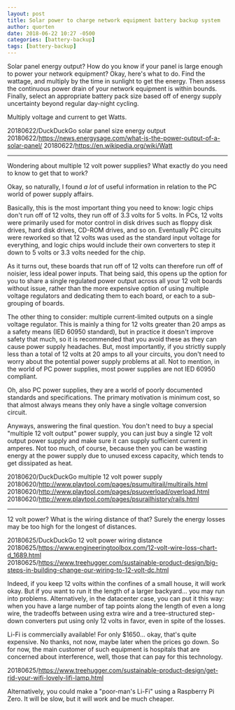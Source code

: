 ```yaml
---
layout: post
title: Solar power to charge network equipment battery backup system
author: quorten
date: 2018-06-22 10:27 -0500
categories: [battery-backup]
tags: [battery-backup]
---
```


Solar panel energy output?  How do you know if your panel is large
enough to power your network equipment?  Okay, here's what to do.
Find the wattage, and multiply by the time in sunlight to get the
energy.  Then assess the continuous power drain of your network
equipment is within bounds.  Finally, select an appropriate battery
pack size based off of energy supply uncertainty beyond regular
day-night cycling.

Multiply voltage and current to get Watts.

20180622/DuckDuckGo solar panel size energy output  
20180622/https://news.energysage.com/what-is-the-power-output-of-a-solar-panel/
20180622/https://en.wikipedia.org/wiki/Watt

----------

Wondering about multiple 12 volt power supplies?  What exactly do you
need to know to get that to work?

Okay, so naturally, I found _a lot_ of useful information in relation
to the PC world of power supply affairs.

Basically, this is the most important thing you need to know: logic
chips don't run off of 12 volts, they run off of 3.3 volts for 5
volts.  In PCs, 12 volts were primarily used for motor control in disk
drives such as floppy disk drives, hard disk drives, CD-ROM drives,
and so on.  Eventually PC circuits were reworked so that 12 volts was
used as the standard input voltage for everything, and logic chips
would include their own converters to step it down to 5 volts or 3.3
volts needed for the chip.

As it turns out, these boards that run off of 12 volts can therefore
run off of noisier, less ideal power inputs.  That being said, this
opens up the option for you to share a single regulated power output
across all your 12 volt boards without issue, rather than the more
expensive option of using multiple voltage regulators and dedicating
them to each board, or each to a sub-grouping of boards.

The other thing to consider: multiple current-limited outputs on a
single voltage regulator.  This is mainly a thing for 12 volts greater
than 20 amps as a safety means (IED 60950 standard), but in practice
it doesn't improve safety that much, so it is recommended that you
avoid these as they can cause power supply headaches.  But, most
importantly, if you strictly supply less than a total of 12 volts at
20 amps to all your circuits, you don't need to worry about the
potential power supply problems at all.  Not to mention, in the world
of PC power supplies, most power supplies are not IED 60950 compliant.

Oh, also PC power supplies, they are a world of poorly documented
standards and specifications.  The primary motivation is minimum cost,
so that almost always means they only have a single voltage conversion
circuit.

Anyways, answering the final question.  You don't need to buy a
special "multiple 12 volt output" power supply, you can just buy a
single 12 volt output power supply and make sure it can supply
sufficient current in amperes.  Not too much, of course, because then
you can be wasting energy at the power supply due to unused excess
capacity, which tends to get dissipated as heat.

20180620/DuckDuckGo multiple 12 volt power supply
20180620/http://www.playtool.com/pages/psumultirail/multirails.html  
20180620/http://www.playtool.com/pages/psuoverload/overload.html  
20180620/http://www.playtool.com/pages/psurailhistory/rails.html

----------

12 volt power?  What is the wiring distance of that?  Surely
the energy losses may be too high for the longest of distances.

20180625/DuckDuckGo 12 volt power wiring distance  
20180625/https://www.engineeringtoolbox.com/12-volt-wire-loss-chart-d_1689.html  
20180625/https://www.treehugger.com/sustainable-product-design/big-steps-in-building-change-our-wiring-to-12-volt-dc.html

Indeed, if you keep 12 volts within the confines of a small house, it
will work okay.  But if you want to run it the length of a larger
backyard... you may run into problems.  Alternatively, in the
datacenter case, you can put it this way: when you have a large number
of tap points along the length of even a long wire, the tradeoffs
between using extra wire and a tree-structured step-down converters
put using only 12 volts in favor, even in spite of the losses.

Li-Fi is commercially available!  For only $1650... okay, that's quite
expensive.  No thanks, not now, maybe later when the prices go down.
So for now, the main customer of such equipment is hospitals that are
concerned about interference, well, those that can pay for this
technology.

20180625/https://www.treehugger.com/sustainable-product-design/get-rid-your-wifi-lovely-lifi-lamp.html

Alternatively, you could make a "poor-man's Li-Fi" using a Raspberry
Pi Zero.  It will be slow, but it will work and be much cheaper.

